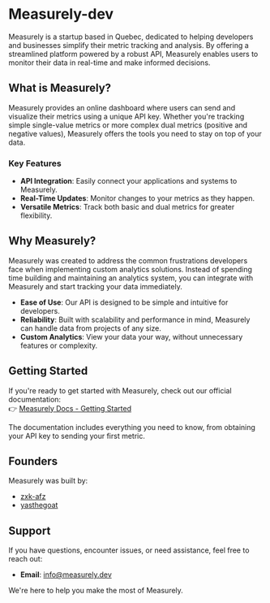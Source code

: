 # Measurely-dev

Measurely is a startup based in Quebec, dedicated to helping developers and businesses simplify their metric tracking and analysis. By offering a streamlined platform powered by a robust API, Measurely enables users to monitor their data in real-time and make informed decisions.  

## What is Measurely?  

Measurely provides an online dashboard where users can send and visualize their metrics using a unique API key. Whether you're tracking simple single-value metrics or more complex dual metrics (positive and negative values), Measurely offers the tools you need to stay on top of your data.  

### Key Features  

- **API Integration**: Easily connect your applications and systems to Measurely.  
- **Real-Time Updates**: Monitor changes to your metrics as they happen.  
- **Versatile Metrics**: Track both basic and dual metrics for greater flexibility.  

## Why Measurely?  

Measurely was created to address the common frustrations developers face when implementing custom analytics solutions. Instead of spending time building and maintaining an analytics system, you can integrate with Measurely and start tracking your data immediately.  

- **Ease of Use**: Our API is designed to be simple and intuitive for developers.  
- **Reliability**: Built with scalability and performance in mind, Measurely can handle data from projects of any size.  
- **Custom Analytics**: View your data your way, without unnecessary features or complexity.  

## Getting Started  

If you're ready to get started with Measurely, check out our official documentation:  
👉 [Measurely Docs - Getting Started](https://measurely.dev/docs/getting-started/introduction)  

The documentation includes everything you need to know, from obtaining your API key to sending your first metric.  

## Founders  

Measurely was built by:  
- [zxk-afz](https://github.com/zxk-afz)  
- [yasthegoat](https://github.com/yasthegoat)  

## Support  

If you have questions, encounter issues, or need assistance, feel free to reach out:  
- **Email**: info@measurely.dev  

We're here to help you make the most of Measurely.  
